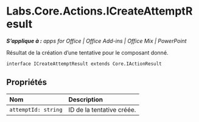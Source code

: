 
# Labs.Core.Actions.ICreateAttemptResult

 _**S’applique à :** apps for Office | Office Add-ins | Office Mix | PowerPoint_

Résultat de la création d’une tentative pour le composant donné.

```
interface ICreateAttemptResult extends Core.IActionResult
```


## Propriétés


|**Nom**|**Description**|
|:-----|:-----|
| `attemptId: string`|ID de la tentative créée.|
